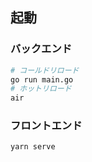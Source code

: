 ## 起動

### バックエンド

```bash
# コールドリロード
go run main.go
# ホットリロード
air
```

### フロントエンド

```bash
yarn serve
```
